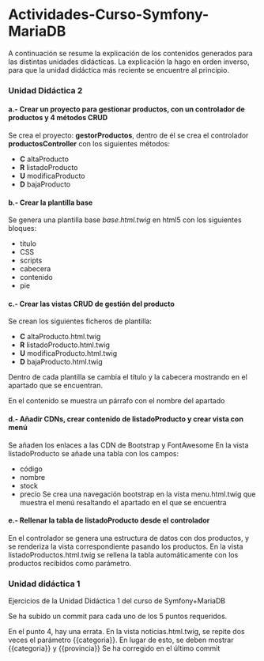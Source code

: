 # Actividades-Curso-Symfony-MariaDB
A continuación se resume la explicación de los contenidos generados para las distintas unidades didácticas. La explicación la hago en orden inverso, para que la unidad didáctica más reciente se encuentre al principio.
### Unidad Didáctica 2
#### a.- Crear un proyecto para gestionar productos, con un controlador de productos y 4 métodos CRUD
Se crea el proyecto: **gestorProductos**, dentro de él se crea el controlador **productosController** con los siguientes métodos:
* **C** altaProducto
* **R** listadoProducto
* **U** modificaProducto
* **D** bajaProducto
#### b.- Crear la plantilla base
Se genera una plantilla base *base.html.twig* en html5 con los siguientes bloques:
* titulo
* CSS
* scripts
* cabecera
* contenido
* pie

#### c.- Crear las vistas CRUD de gestión del producto
Se crean los siguientes ficheros de plantilla:
* **C** altaProducto.html.twig
* **R** listadoProducto.html.twig
* **U** modificaProducto.html.twig
* **D** bajaProducto.html.twig

Dentro de cada plantilla se cambia el título y la cabecera mostrando en el apartado que se encuentran.

En el contenido se muestra un párrafo con el nombre del apartado

#### d.- Añadir CDNs, crear contenido de listadoProducto y crear vista con menú 
Se añaden los enlaces a las CDN de Bootstrap y FontAwesome
En la vista listadoProducto se añade una tabla con los campos:
* código
* nombre
* stock
* precio
Se crea una navegación bootstrap en la vista menu.html.twig que muestra el menú resaltando el apartado en el que se encuentra

#### e.- Rellenar la tabla de listadoProducto desde el controlador
En el controlador se genera una estructura de datos con dos productos, y se renderiza la vista correspondiente pasando los productos.
En la vista listadoProductos.html.twig se rellena la tabla automáticamente con los productos recibidos como parámetro.


### Unidad didáctica 1
Ejercicios de la Unidad Didáctica 1 del curso de Symfony+MariaDB

Se ha subido un commit para cada uno de los 5 puntos requeridos.

En el punto 4, hay una errata. En la vista noticias.html.twig, se repite dos veces el parámetro {{categoria}}. En lugar de esto, se deben mostrar {{categoria}} y {{provincia}}
Se ha corregido en el último commit
